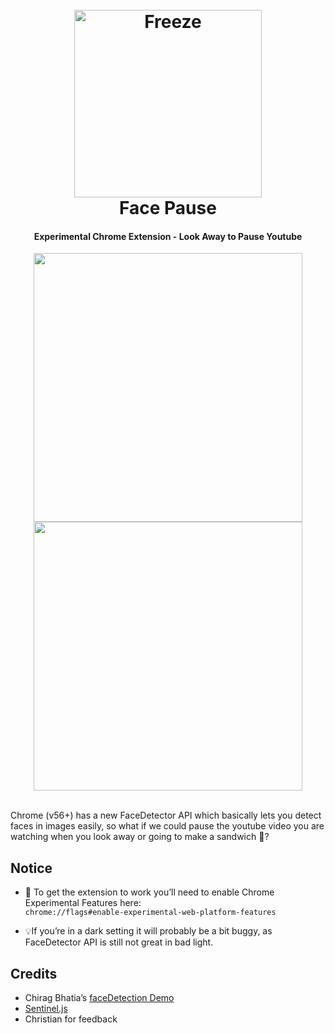 
<h1 align="center">
  <br><img src="https://i.imgur.com/e82Jq2W.png" alt="Freeze" width="300">
  <br>
  Face Pause
  <br>
</h1>

<h4 align="center">Experimental Chrome Extension - Look Away to Pause Youtube</h4>




<p align="center">
  <img align="center" src="https://media.giphy.com/media/2sdM8tdDlqZGY7g3bT/giphy.gif" width="430">
  <img align="center" src="https://media.giphy.com/media/lznFhXYLC4gekGsA3x/giphy.gif" width="430">
   <br><br>
</p>





Chrome (v56+) has a new FaceDetector API which basically lets you detect faces in images easily, so what if we could pause the youtube video you are watching when you look away or going to make a sandwich 🍞?






## Notice

- 🏴 To get the extension to work you’ll need to enable Chrome Experimental Features here: <br>
`chrome://flags#enable-experimental-web-platform-features`

- 💡If you’re in a dark setting it will probably be a bit buggy, as FaceDetector API is still not great in bad light. 

## Credits

- Chirag Bhatia’s [faceDetection Demo](https://github.com/chirag64/live-face-detector/)
- [Sentinel.js](https://github.com/muicss/sentineljs)
- Christian for feedback
